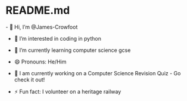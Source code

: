 <h1>README.md</h1>
- 👋 Hi, I’m @James-Crowfoot

- 👀 I’m interested in coding in python

- 🌱 I’m currently learning computer science gcse
  
- 😄 Pronouns: He/Him

- 💾 I am currently working on a Computer Science Revision Quiz - Go check it out!

- ⚡ Fun fact: I volunteer on a heritage railway

<!---
James-Crowfoot/James-Crowfoot is a ✨ special ✨ repository because its `README.md` (this file) appears on your GitHub profile.
You can click the Preview link to take a look at your changes.
--->
